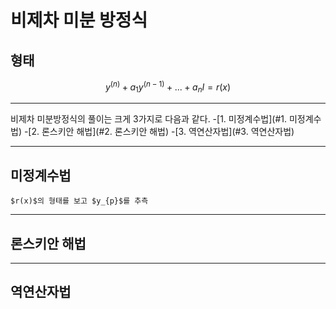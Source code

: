 # 비제차 미분 방정식

## 형태

$$
y^{(n)} + a_{1} y^{(n-1)} + ... + a_{n} I = r(x)
$$

---

비제차 미분방정식의 풀이는 크게 3가지로 다음과 같다. 
    -[1. 미정계수법](#1. 미정계수법)
    -[2. 론스키안 해법](#2. 론스키안 해법)
    -[3. 역연산자법](#3. 역연산자법) 

---
## 미정계수법

    $r(x)$의 형태를 보고 $y_{p}$를 추측

---
## 론스키안 해법 

---
## 역연산자법

